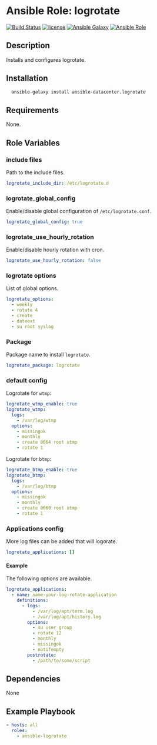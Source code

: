 # Ansible Role: logrotate

[![Build Status](https://img.shields.io/travis/arillso/ansible.logrotate.svg?branch=master&style=popout-square)](https://travis-ci.org/arillso/ansible.logrotate) [![license](https://img.shields.io/github/license/mashape/apistatus.svg?style=popout-square)](https://sbaerlo.ch/licence) [![Ansible Galaxy](https://img.shields.io/badge/ansible--galaxy-logrotate-blue.svg?style=popout-square)](https://galaxy.ansible.com/arillso/logrotate) [![Ansible Role](https://img.shields.io/ansible/role/d/23110.svg?style=popout-square)](https://galaxy.ansible.com/arillso/logrotate)

## Description

Installs and configures logrotate.

## Installation

```bash
  ansible-galaxy install ansible-datacenter.logrotate
```

## Requirements

None.

## Role Variables

### include files

Path to the include files.

```yml
logrotate_include_dir: /etc/logrotate.d
```

### logrotate_global_config

Enable/disable global configuration of `/etc/logrotate.conf`.

```yml
logrotate_global_config: true
```

### logrotate_use_hourly_rotation

Enable/disable hourly rotation with cron.

```yml
logrotate_use_hourly_rotation: false
```

### logrotate options

List of global options.

```yml
logrotate_options:
  - weekly
  - rotate 4
  - create
  - dateext
  - su root syslog
```

### Package

Package name to install `logrotate`.

```yml
logrotate_package: logrotate
```

### default config

Logrotate for `wtmp`:

```yml
logrotate_wtmp_enable: true
logrotate_wtmp:
  logs:
    - /var/log/wtmp
  options:
    - missingok
    - monthly
    - create 0664 root utmp
    - rotate 1
```

Logrotate for `btmp`:

```yml
logrotate_btmp_enable: true
logrotate_btmp:
  logs:
    - /var/log/btmp
  options:
    - missingok
    - monthly
    - create 0660 root utmp
    - rotate 1
```

### Applications config

More log files can be added that will logorate.

```yml
logrotate_applications: []
```

#### Example

The following options are available.

```yml
logrotate_applications:
  - name: name-your-log-rotate-application
    definitions:
      - logs:
          - /var/log/apt/term.log
          - /var/log/apt/history.log
        options:
          - su user group
          - rotate 12
          - monthly
          - missingok
          - notifempty
        postrotate:
          - /path/to/some/script
```

## Dependencies

None

## Example Playbook

```yml
- hosts: all
  roles:
    - ansible-logrotate
```


